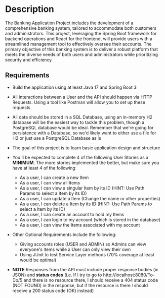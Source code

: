 # Description

The Banking Application Project includes the development of a comprehensive banking system, tailored to accommodate both customers and administrators. This project, leveraging the Spring Boot framework for backend operations and React for the frontend, will provide users with a streamlined management tool to effectively oversee their accounts. The primary objective of this banking system is to deliver a robust platform that meets the diverse needs of both users and administrators while prioritizing security and efficiency

## Requirements
- Build the application using at least Java 17 and Spring Boot 3

- All interactions between a User and the API should happen via HTTP Requests. Using a tool like Postman will allow you to set up these requests.

- All data should be stored in a SQL Database, using an in-memory H2 database will be the easiest way to tackle this problem, though a PostgreSQL database would be ideal. Remember that we're going for persistence with a Database, so we'd likely want to either use a file for H2 or just use a PostgreSQL Database as is

- The goal of this project is to learn basic application design and structure

- You'll be expected to complete 4 of the following User Stories as a **MINIMUM**. The more stories implemented the better, but make sure you have at least 4 of the following:

    - As a user, I can create a new Item
    - As a user, I can view all Items
    - As a user, I can view a singular Item by its ID (HINT: Use Path Params to select a Item by its ID)
    - As a user, I can update a Item (Change the name or other properties)
    - As a user, I can delete a Item by its ID (HINT: Use Path Params to select a Item by its ID)
    - As a user, I can create an account to hold my Items
    - As a user, I can login to my account (which is stored in the database)
    - As a user, I can view the Items associated with my account

- Other Optional Requirements include the following:
    - Giving accounts roles (USER and ADMIN) so Admins can view everyone's Items while a User can only view their own
    - Using JUnit to test Service Layer methods (70% coverage at least would be optimal)

- **NOTE** Responses from the API must include proper response bodies (in JSON) and **status codes** (i.e. If I try to go to http://localhost:8080/To-Do/5 and there is no resource there, I should receive a 404 status code (NOT FOUND) in the response, but if the resource is there I should receive a 200 status code (OK) instead)

